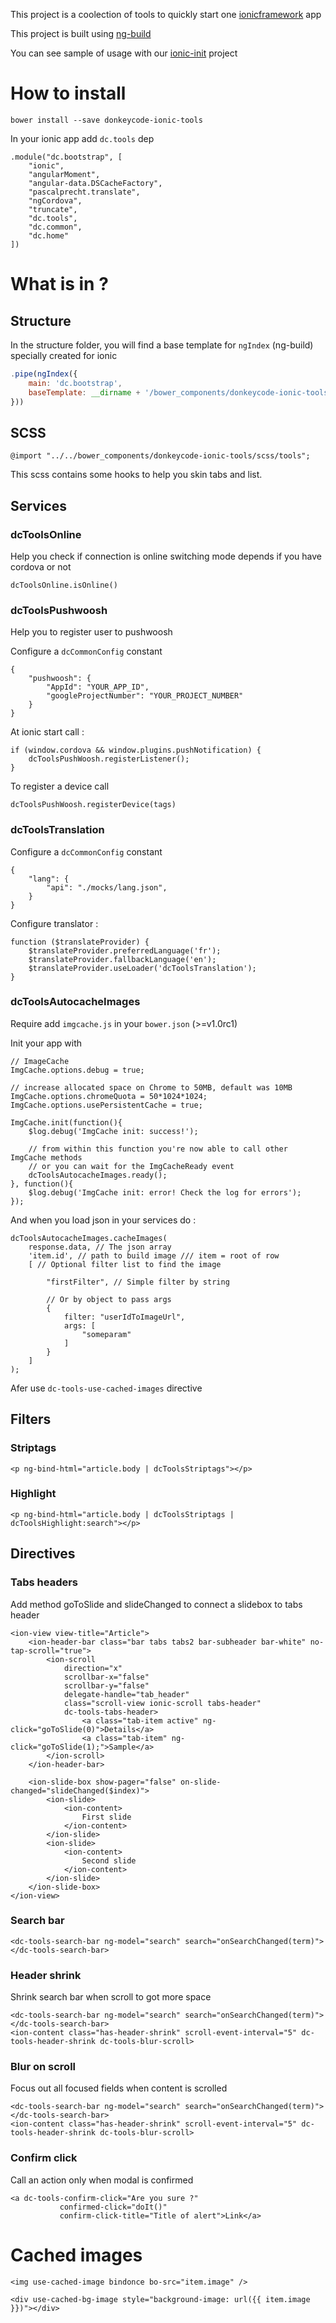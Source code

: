 This project is a coolection of tools to quickly start one [ionicframework](http://ionicframework.com/) app

This project is built using [ng-build](https://github.com/izeau/ng-build)

You can see sample of usage with our [ionic-init](https://github.com/donkeycode/ionic-init) project

# How to install

````
bower install --save donkeycode-ionic-tools
````

In your ionic app add `dc.tools` dep

````
.module("dc.bootstrap", [
    "ionic",
    "angularMoment",
    "angular-data.DSCacheFactory",
    "pascalprecht.translate",
    "ngCordova",
    "truncate",
    "dc.tools",
    "dc.common",
    "dc.home"
])
`````

# What is in ?

## Structure

In the structure folder, you will find a base template for `ngIndex` (ng-build) specially created for ionic

```` js
.pipe(ngIndex({
    main: 'dc.bootstrap',
    baseTemplate: __dirname + '/bower_components/donkeycode-ionic-tools/structure/layout.template.html'
}))
````

## SCSS

````
@import "../../bower_components/donkeycode-ionic-tools/scss/tools";
````

This scss contains some hooks to help you skin tabs and list.

## Services

### dcToolsOnline

Help you check if connection is online switching mode depends if you have cordova or not

````
dcToolsOnline.isOnline()
````

### dcToolsPushwoosh

Help you to register user to pushwoosh

Configure a `dcCommonConfig` constant

`````
{
    "pushwoosh": {
        "AppId": "YOUR_APP_ID",
        "googleProjectNumber": "YOUR_PROJECT_NUMBER"
    }
}
`````

At ionic start call :

`````
if (window.cordova && window.plugins.pushNotification) {
    dcToolsPushWoosh.registerListener();
}
`````

To register a device call

`````
dcToolsPushWoosh.registerDevice(tags)
`````

### dcToolsTranslation

Configure a `dcCommonConfig` constant

`````
{
    "lang": {
        "api": "./mocks/lang.json",
    }
}
`````

Configure translator :

`````
function ($translateProvider) {
    $translateProvider.preferredLanguage('fr');
    $translateProvider.fallbackLanguage('en');
    $translateProvider.useLoader('dcToolsTranslation');
}
`````

### dcToolsAutocacheImages

Require add `imgcache.js` in your `bower.json` (>=v1.0rc1)

Init your app with

`````
// ImageCache
ImgCache.options.debug = true;

// increase allocated space on Chrome to 50MB, default was 10MB
ImgCache.options.chromeQuota = 50*1024*1024;
ImgCache.options.usePersistentCache = true;

ImgCache.init(function(){
    $log.debug('ImgCache init: success!');

    // from within this function you're now able to call other ImgCache methods
    // or you can wait for the ImgCacheReady event
    dcToolsAutocacheImages.ready();
}, function(){
    $log.debug('ImgCache init: error! Check the log for errors');
});
`````

And when you load json in your services do :

`````
dcToolsAutocacheImages.cacheImages(
    response.data, // The json array
    'item.id', // path to build image /// item = root of row
    [ // Optional filter list to find the image

        "firstFilter", // Simple filter by string

        // Or by object to pass args
        {
            filter: "userIdToImageUrl",
            args: [
                "someparam"
            ]
        }
    ]
);
`````

Afer use `dc-tools-use-cached-images` directive


## Filters

### Striptags

````
<p ng-bind-html="article.body | dcToolsStriptags"></p>
````

### Highlight

````
<p ng-bind-html="article.body | dcToolsStriptags | dcToolsHighlight:search"></p>
````

## Directives

### Tabs headers

Add method goToSlide and slideChanged to connect a slidebox to tabs header

````
<ion-view view-title="Article">
    <ion-header-bar class="bar tabs tabs2 bar-subheader bar-white" no-tap-scroll="true">
        <ion-scroll
            direction="x"
            scrollbar-x="false"
            scrollbar-y="false"
            delegate-handle="tab_header"
            class="scroll-view ionic-scroll tabs-header"
            dc-tools-tabs-header>
                <a class="tab-item active" ng-click="goToSlide(0)">Details</a>
                <a class="tab-item" ng-click="goToSlide(1);">Sample</a>
        </ion-scroll>
    </ion-header-bar>

    <ion-slide-box show-pager="false" on-slide-changed="slideChanged($index)">
        <ion-slide>
            <ion-content>
                First slide
            </ion-content>
        </ion-slide>
        <ion-slide>
            <ion-content>
                Second slide
            </ion-content>
        </ion-slide>
    </ion-slide-box>
</ion-view>
````

### Search bar

````
<dc-tools-search-bar ng-model="search" search="onSearchChanged(term)"></dc-tools-search-bar>
````

### Header shrink

Shrink search bar when scroll to got more space

````
<dc-tools-search-bar ng-model="search" search="onSearchChanged(term)"></dc-tools-search-bar>
<ion-content class="has-header-shrink" scroll-event-interval="5" dc-tools-header-shrink dc-tools-blur-scroll>
````

### Blur on scroll

Focus out all focused fields when content is scrolled

````
<dc-tools-search-bar ng-model="search" search="onSearchChanged(term)"></dc-tools-search-bar>
<ion-content class="has-header-shrink" scroll-event-interval="5" dc-tools-header-shrink dc-tools-blur-scroll>
````

### Confirm click

Call an action only when modal is confirmed

````
<a dc-tools-confirm-click="Are you sure ?"
           confirmed-click="doIt()"
           confirm-click-title="Title of alert">Link</a>
````

# Cached images

````
<img use-cached-image bindonce bo-src="item.image" />
````

````
<div use-cached-bg-image style="background-image: url({{ item.image }})"></div>
````
